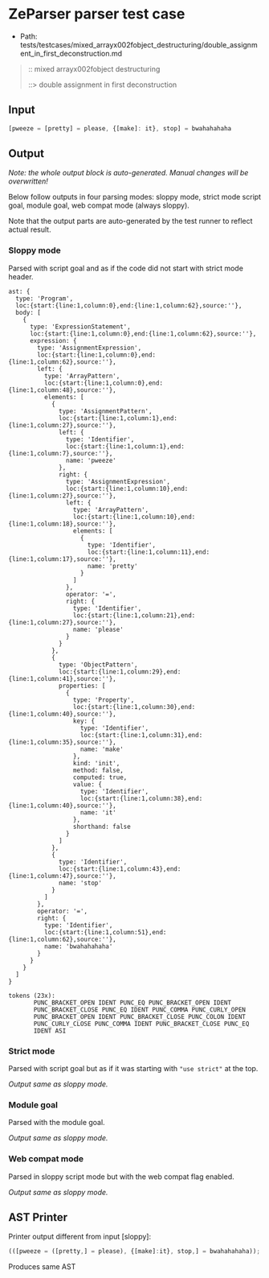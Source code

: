 # ZeParser parser test case

- Path: tests/testcases/mixed_arrayx002fobject_destructuring/double_assignment_in_first_deconstruction.md

> :: mixed arrayx002fobject destructuring
>
> ::> double assignment in first deconstruction

## Input

`````js
[pweeze = [pretty] = please, {[make]: it}, stop] = bwahahahaha
`````

## Output

_Note: the whole output block is auto-generated. Manual changes will be overwritten!_

Below follow outputs in four parsing modes: sloppy mode, strict mode script goal, module goal, web compat mode (always sloppy).

Note that the output parts are auto-generated by the test runner to reflect actual result.

### Sloppy mode

Parsed with script goal and as if the code did not start with strict mode header.

`````
ast: {
  type: 'Program',
  loc:{start:{line:1,column:0},end:{line:1,column:62},source:''},
  body: [
    {
      type: 'ExpressionStatement',
      loc:{start:{line:1,column:0},end:{line:1,column:62},source:''},
      expression: {
        type: 'AssignmentExpression',
        loc:{start:{line:1,column:0},end:{line:1,column:62},source:''},
        left: {
          type: 'ArrayPattern',
          loc:{start:{line:1,column:0},end:{line:1,column:48},source:''},
          elements: [
            {
              type: 'AssignmentPattern',
              loc:{start:{line:1,column:1},end:{line:1,column:27},source:''},
              left: {
                type: 'Identifier',
                loc:{start:{line:1,column:1},end:{line:1,column:7},source:''},
                name: 'pweeze'
              },
              right: {
                type: 'AssignmentExpression',
                loc:{start:{line:1,column:10},end:{line:1,column:27},source:''},
                left: {
                  type: 'ArrayPattern',
                  loc:{start:{line:1,column:10},end:{line:1,column:18},source:''},
                  elements: [
                    {
                      type: 'Identifier',
                      loc:{start:{line:1,column:11},end:{line:1,column:17},source:''},
                      name: 'pretty'
                    }
                  ]
                },
                operator: '=',
                right: {
                  type: 'Identifier',
                  loc:{start:{line:1,column:21},end:{line:1,column:27},source:''},
                  name: 'please'
                }
              }
            },
            {
              type: 'ObjectPattern',
              loc:{start:{line:1,column:29},end:{line:1,column:41},source:''},
              properties: [
                {
                  type: 'Property',
                  loc:{start:{line:1,column:30},end:{line:1,column:40},source:''},
                  key: {
                    type: 'Identifier',
                    loc:{start:{line:1,column:31},end:{line:1,column:35},source:''},
                    name: 'make'
                  },
                  kind: 'init',
                  method: false,
                  computed: true,
                  value: {
                    type: 'Identifier',
                    loc:{start:{line:1,column:38},end:{line:1,column:40},source:''},
                    name: 'it'
                  },
                  shorthand: false
                }
              ]
            },
            {
              type: 'Identifier',
              loc:{start:{line:1,column:43},end:{line:1,column:47},source:''},
              name: 'stop'
            }
          ]
        },
        operator: '=',
        right: {
          type: 'Identifier',
          loc:{start:{line:1,column:51},end:{line:1,column:62},source:''},
          name: 'bwahahahaha'
        }
      }
    }
  ]
}

tokens (23x):
       PUNC_BRACKET_OPEN IDENT PUNC_EQ PUNC_BRACKET_OPEN IDENT
       PUNC_BRACKET_CLOSE PUNC_EQ IDENT PUNC_COMMA PUNC_CURLY_OPEN
       PUNC_BRACKET_OPEN IDENT PUNC_BRACKET_CLOSE PUNC_COLON IDENT
       PUNC_CURLY_CLOSE PUNC_COMMA IDENT PUNC_BRACKET_CLOSE PUNC_EQ
       IDENT ASI
`````

### Strict mode

Parsed with script goal but as if it was starting with `"use strict"` at the top.

_Output same as sloppy mode._

### Module goal

Parsed with the module goal.

_Output same as sloppy mode._

### Web compat mode

Parsed in sloppy script mode but with the web compat flag enabled.

_Output same as sloppy mode._

## AST Printer

Printer output different from input [sloppy]:

````js
(([pweeze = ([pretty,] = please), {[make]:it}, stop,] = bwahahahaha));
````

Produces same AST
